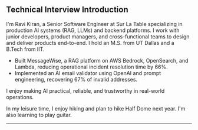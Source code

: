 
## Technical Interview Introduction

I'm Ravi Kiran, a Senior Software Engineer at Sur La Table specializing in production AI systems (RAG, LLMs) and backend platforms. I work with junior developers, product managers, and cross-functional teams to design and deliver products end-to-end. I hold an M.S. from UT Dallas and a B.Tech from IIT.

- Built MessageWise, a RAG platform on AWS Bedrock, OpenSearch, and Lambda, reducing operational incident resolution time by 66%.
- Implemented an AI email validator using OpenAI and prompt engineering, recovering 67% of invalid addresses.

I enjoy making AI practical, reliable, and trustworthy in real-world operations.

In my leisure time, I enjoy hiking and plan to hike Half Dome next year. I'm also learning to play guitar.

---